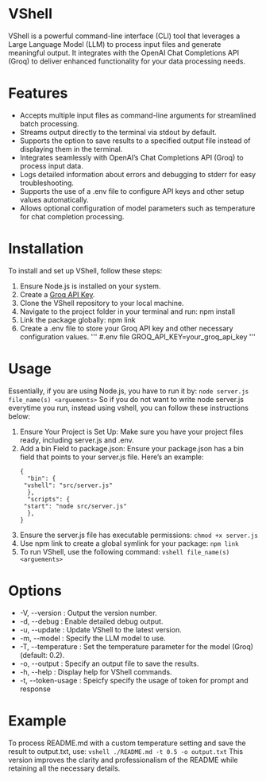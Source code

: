 # VShell
VShell is a powerful command-line interface (CLI) tool that leverages a Large Language Model (LLM) to process input files and generate meaningful output. It integrates with the OpenAI Chat Completions API (Groq) to deliver enhanced functionality for your data processing needs.

# Features
* Accepts multiple input files as command-line arguments for streamlined batch processing.
* Streams output directly to the terminal via stdout by default.
* Supports the option to save results to a specified output file instead of displaying them in the terminal.
* Integrates seamlessly with OpenAI’s Chat Completions API (Groq) to process input data.
* Logs detailed information about errors and debugging to stderr for easy troubleshooting.
* Supports the use of a .env file to configure API keys and other setup values automatically.
* Allows optional configuration of model parameters such as temperature for chat completion processing.

# Installation
To install and set up VShell, follow these steps:
1. Ensure Node.js is installed on your system.
2.  Create a [Groq API Key](https://console.groq.com/login).
3.  Clone the VShell repository to your local machine.
4.  Navigate to the project folder in your terminal and run: npm install
5. Link the package globally: npm link
6. Create a .env file to store your Groq API key and other necessary configuration values.
   '''
   #.env file
   GROQ_API_KEY=your_groq_api_key
   '''

# Usage
Essentially, if you are using Node.js, you have to run it by:
   ``node server.js file_name(s) <arguements>``
So if you do not want to write node server.js everytime you run, instead using vshell, you can follow these instructions below:
1. Ensure Your Project is Set Up: Make sure you have your project files ready, including server.js and .env.
2. Add a bin Field to package.json: Ensure your package.json has a bin field that points to your server.js file. Here’s an example:
   ```
   {
     "bin": {
    "vshell": "src/server.js"
     },
     "scripts": {
    "start": "node src/server.js"
     },
   }
   ```
3. Ensure the server.js file has executable permissions:
   ```chmod +x server.js```
4. Use npm link to create a global symlink for your package:
   ```npm link```
5. To run VShell, use the following command:
   ```vshell file_name(s) <arguements>```

# Options
  - -V, --version : Output the version number.
  - -d, --debug : Enable detailed debug output.
  - -u, --update : Update VShell to the latest version.
  - -m, --model <model> : Specify the LLM model to use.
  - -T, --temperature <number> : Set the temperature parameter for the model (Groq) (default: 0.2).
  - -o, --output <file> : Specify an output file to save the results.
  - -h, --help : Display help for VShell commands.
  - -t, --token-usage : Speicfy specify the usage of token for prompt and response

# Example
To process README.md with a custom temperature setting and save the result to output.txt, use:
  ``vshell ./README.md -t 0.5 -o output.txt``
This version improves the clarity and professionalism of the README while retaining all the necessary details.

